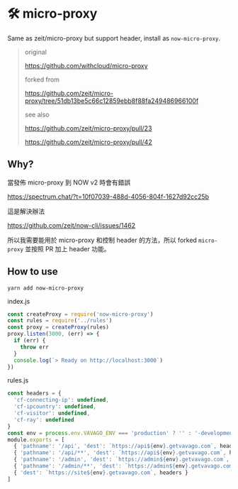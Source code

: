 # 🛠️ micro-proxy
Same as zeit/micro-proxy but support header, install as `now-micro-proxy`.


> original
>
> https://github.com/withcloud/micro-proxy
> 
> forked from
>
> https://github.com/zeit/micro-proxy/tree/51db13be5c66c12859ebb8f88fa249486966100f
> 
> see also
>
> https://github.com/zeit/micro-proxy/pull/23
>
> https://github.com/zeit/micro-proxy/pull/42


## Why?

當發佈 micro-proxy 到 NOW v2 時會有錯誤

https://spectrum.chat/?t=10f07039-488d-4056-804f-1627d92cc25b


這是解決辦法

https://github.com/zeit/now-cli/issues/1462


所以我需要能用於 micro-proxy 和控制 header 的方法，所以 forked `micro-proxy` 並按照 PR 加上 header 功能。


## How to use


```
yarn add now-micro-proxy
```

index.js

```js
const createProxy = require('now-micro-proxy')
const rules = require('../rules')
const proxy = createProxy(rules)
proxy.listen(3000, (err) => {
  if (err) {
    throw err
  }
  console.log(`> Ready on http://localhost:3000`)
})
```

rules.js

```js
const headers = {
  'cf-connecting-ip': undefined,
  'cf-ipcountry': undefined,
  'cf-visitor': undefined,
  'cf-ray': undefined
}
const env = process.env.VAVAGO_ENV === 'production' ? '' : '-development'
module.exports = [
  { 'pathname': '/api', 'dest': `https://api${env}.getvavago.com`, headers },
  { 'pathname': '/api/**', 'dest': `https://api${env}.getvavago.com`, headers },
  { 'pathname': '/admin', 'dest': `https://admin${env}.getvavago.com`, headers },
  { 'pathname': '/admin/**', 'dest': `https://admin${env}.getvavago.com`, headers },
  { 'dest': `https://site${env}.getvavago.com`, headers }
]
```

